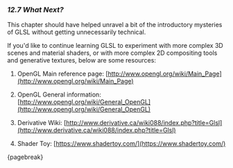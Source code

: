 
### *12.7 What Next?*

This chapter should have helped unravel a bit of the introductory mysteries of GLSL without getting unnecessarily technical.

If you'd like to continue learning GLSL to experiment with more complex 3D scenes and material shaders, or with more complex 2D compositing tools and generative textures, below are some resources:

1. OpenGL Main reference page: [http://www.opengl.org/wiki/Main_Page](http://www.opengl.org/wiki/Main_Page)

1. OpenGL General information: [http://www.opengl.org/wiki/General_OpenGL](http://www.opengl.org/wiki/General_OpenGL)

1. Derivative Wiki: [http://www.derivative.ca/wiki088/index.php?title=Glsl](http://www.derivative.ca/wiki088/index.php?title=Glsl)

1. Shader Toy: [https://www.shadertoy.com/](https://www.shadertoy.com/)

{pagebreak}